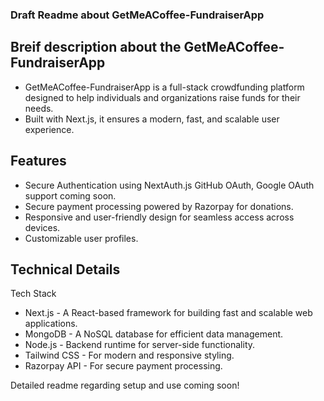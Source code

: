 ### Draft Readme about GetMeACoffee-FundraiserApp 

## Breif description about the GetMeACoffee-FundraiserApp 

- GetMeACoffee-FundraiserApp is a full-stack crowdfunding platform designed to help individuals and organizations raise funds for their needs.
- Built with Next.js, it ensures a modern, fast, and scalable user experience.
  
## Features
- Secure Authentication using NextAuth.js GitHub OAuth, Google OAuth support coming soon.
- Secure payment processing powered by Razorpay for donations.
- Responsive and user-friendly design for seamless access across devices.
- Customizable user profiles.

## Technical Details

Tech Stack

- Next.js - A React-based framework for building fast and scalable web applications.
- MongoDB - A NoSQL database for efficient data management.
- Node.js - Backend runtime for server-side functionality.
- Tailwind CSS - For modern and responsive styling.
- Razorpay API - For secure payment processing.

Detailed readme regarding setup and use coming soon!
